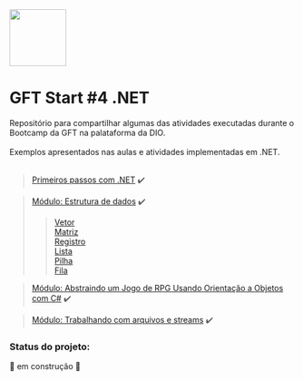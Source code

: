 <img src="https://hermes.digitalinnovation.one/tracks/4291bfb6-a629-4f7e-9a74-8675fad6be01.png" width="100" height="100">

# GFT Start #4 .NET 

Repositório para compartilhar algumas das atividades executadas durante o Bootcamp da GFT na palataforma da DIO.<br><br>
Exemplos apresentados nas aulas  e atividades implementadas em .NET.<br><br>
> [Primeiros passos com .NET](https://github.com/ronaldbarbosa/gft-start-4-dotnet/tree/main/primeiros-passos-com-dotnet) ✔️

> [Módulo: Estrutura de dados](https://github.com/ronaldbarbosa/gft-start-4-dotnet/tree/main/estrutura-de-dados) :heavy_check_mark:
>> [Vetor](https://github.com/ronaldbarbosa/gft-start-4-dotnet/tree/main/estrutura-de-dados/Vetor/Program.cs) <br>
>> [Matriz](https://github.com/ronaldbarbosa/gft-start-4-dotnet/tree/main/estrutura-de-dados/Matriz/Program.cs) <br>
>> [Registro](https://github.com/ronaldbarbosa/gft-start-4-dotnet/tree/main/estrutura-de-dados/Registro/Program.cs) <br>
>> [Lista](https://github.com/ronaldbarbosa/gft-start-4-dotnet/blob/main/estrutura-de-dados/Lista/Program.cs) <br>
>> [Pilha](https://github.com/ronaldbarbosa/gft-start-4-dotnet/blob/main/estrutura-de-dados/Pilha/Program.cs) <br>
>> [Fila](https://github.com/ronaldbarbosa/gft-start-4-dotnet/blob/main/estrutura-de-dados/Fila/Program.cs) <br>

> [Módulo: Abstraindo um Jogo de RPG Usando Orientação a Objetos com C#](https://github.com/ronaldbarbosa/gft-start-4-dotnet/tree/main/abstraindo-rpg-com-oo/src) :heavy_check_mark:

> [Módulo: Trabalhando com arquivos e streams](https://github.com/ronaldbarbosa/gft-start-4-dotnet/tree/main/trabalhando-com-arquivos-e-streams) ✔️

### Status do projeto:
🚧 em construção 🚧
